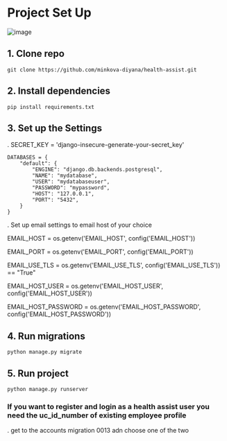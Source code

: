 # Project Set Up


 
![image](https://realpython.com/cdn-cgi/image/width=960,format=auto/https://files.realpython.com/media/building_with_python_watermark.2ebe5beb5b1e.jpg)

## 1. Clone repo

    git clone https://github.com/minkova-diyana/health-assist.git

## 2. Install dependencies

    pip install requirements.txt
    
## 3. Set up the Settings
. SECRET_KEY = 'django-insecure-generate-your-secret_key'

    DATABASES = {
        "default": {
            "ENGINE": "django.db.backends.postgresql",
            "NAME": "mydatabase",
            "USER": "mydatabaseuser",
            "PASSWORD": "mypassword",
            "HOST": "127.0.0.1",
            "PORT": "5432",
        }
    }

. Set up email settings to email host of your choice

EMAIL_HOST = os.getenv('EMAIL_HOST', config('EMAIL_HOST'))

EMAIL_PORT = os.getenv('EMAIL_PORT', config('EMAIL_PORT'))

EMAIL_USE_TLS = os.getenv('EMAIL_USE_TLS', config('EMAIL_USE_TLS')) == "True"

EMAIL_HOST_USER = os.getenv('EMAIL_HOST_USER', config('EMAIL_HOST_USER'))

EMAIL_HOST_PASSWORD = os.getenv('EMAIL_HOST_PASSWORD', config('EMAIL_HOST_PASSWORD'))

## 4. Run migrations

    python manage.py migrate
    
    
## 5. Run project

    python manage.py runserver
    

### If you want to register and login as a health assist user you need the uc_id_number of existing employee profile 
. get to the accounts migration 0013 adn choose one of the two 

